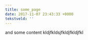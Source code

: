 ```yaml
---
title: some_page
date: 2017-11-07 23:43:33 +0000
tekstveld: ''
---
```

and some content kldjfkldsjfkldjfkldjfkl